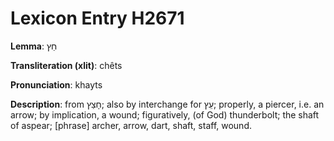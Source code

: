 # Lexicon Entry H2671

**Lemma**: חֵץ

**Transliteration (xlit)**: chêts

**Pronunciation**: khayts

**Description**:
from חָצַץ; also by interchange for עֵץ; properly, a piercer, i.e. an arrow; by implication, a wound; figuratively, (of God) thunderbolt; the shaft of aspear; [phrase] archer, arrow, dart, shaft, staff, wound.
